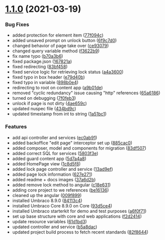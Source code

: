 # [1.1.0](https://github.com/thecogworks/Cogworks.ContentGuard/compare/f2d2414d9f440a2ef711e1e112f606150fdf1be3...1.1.0) (2021-03-19)


### Bug Fixes

* added protection for element item ([77f094c](https://github.com/thecogworks/Cogworks.ContentGuard/commit/77f094c17c5354d415c7cf35569cb32602e7e389))
* added unsaved prompt on unlock button ([6f9c7d0](https://github.com/thecogworks/Cogworks.ContentGuard/commit/6f9c7d0da4e326021ac9ae0abffc6c37df22077e))
* changed behavior of page take over ([ce93079](https://github.com/thecogworks/Cogworks.ContentGuard/commit/ce9307919a8f5c1e073c2423f8512b4a079a0b42))
* changed query variable method ([f3622b9](https://github.com/thecogworks/Cogworks.ContentGuard/commit/f3622b9c67cbe5d78334ca2448c520ae42ecdb18))
* fix name typo ([b70a3b6](https://github.com/thecogworks/Cogworks.ContentGuard/commit/b70a3b6df6d095de05acb166b739f1bf71946fa1))
* fixed package.json ([167821a](https://github.com/thecogworks/Cogworks.ContentGuard/commit/167821a40852a7b2836b3d31c4386ba1d2249898))
* fixed redirecting ([83bf458](https://github.com/thecogworks/Cogworks.ContentGuard/commit/83bf4585d1c6d4a2d7149430539e0ec15e82ada7))
* fixed service logic for retrieving lock status ([a4a3600](https://github.com/thecogworks/Cogworks.ContentGuard/commit/a4a360044b62b864141825b0164604c12ab0bc49))
* fixed typo in box header ([e79d40b](https://github.com/thecogworks/Cogworks.ContentGuard/commit/e79d40b46e442694d15f9c13ad2cca64d4e120e3))
* fixed typo in variable ([898b0e4](https://github.com/thecogworks/Cogworks.ContentGuard/commit/898b0e4418a0a392ef8e91811259da1f23839e84))
* redirecting to root on content app ([a9b01de](https://github.com/thecogworks/Cogworks.ContentGuard/commit/a9b01deb40b52a3b0b767daa81fe76d2eb12cdb3))
* removed "cyclic redundancy" issue causing "http" references ([65a6186](https://github.com/thecogworks/Cogworks.ContentGuard/commit/65a61861e747c97e0cedb9e85d6755027253b68f))
* turned on debugging ([7f0feb3](https://github.com/thecogworks/Cogworks.ContentGuard/commit/7f0feb35517ff9f23a64417db25e7d2c50d59b36))
* unlock if page is not dirty ([4ae659c](https://github.com/thecogworks/Cogworks.ContentGuard/commit/4ae659c249f08bf540c6dc487bdb6c017fe6999a))
* updated nuspec file ([434bd9c](https://github.com/thecogworks/Cogworks.ContentGuard/commit/434bd9c7d358e6208de3f17b6c6aa1a6ec498fe8))
* updated timestamp from int to string ([1a51bc1](https://github.com/thecogworks/Cogworks.ContentGuard/commit/1a51bc126600d0a54eba89e21f51a7b7030dfa9c))


### Features

* add api controller and services ([ec0ab91](https://github.com/thecogworks/Cogworks.ContentGuard/commit/ec0ab91b26e6fa9e34cb868ec73a1e47a1b8aa98))
* added backoffice "edit page" interceptor set up ([885cac0](https://github.com/thecogworks/Cogworks.ContentGuard/commit/885cac0538cbdb055a40ddddec7af169c1f0e52d))
* added composer, model and components for migration ([83df507](https://github.com/thecogworks/Cogworks.ContentGuard/commit/83df50793d0212c45ae2813ff9f8b0a86399d1a0))
* added correct SQL for services ([5803f3e](https://github.com/thecogworks/Cogworks.ContentGuard/commit/5803f3e54315f24889ae05fd685db42b11ae4201))
* added guard content app ([5d7a4a8](https://github.com/thecogworks/Cogworks.ContentGuard/commit/5d7a4a896f48c9a1bbca7244e7e0f72524bb44a5))
* added HomePage view ([1c8d5f8](https://github.com/thecogworks/Cogworks.ContentGuard/commit/1c8d5f8b0b7f30c5bb961ed9d85f9d3debdbb662))
* added lock page controller and service ([13ad9ef](https://github.com/thecogworks/Cogworks.ContentGuard/commit/13ad9efd46797219d80822091fd2cfdc1b3d394d))
* added page lock information ([627e271](https://github.com/thecogworks/Cogworks.ContentGuard/commit/627e271e317fad4ac9d4db256244da64e9254811))
* added readme + docs images ([37a6d2b](https://github.com/thecogworks/Cogworks.ContentGuard/commit/37a6d2b2b08cd8a8ec21613def785cfa0bb0399b))
* added remove lock method to angular ([c18e631](https://github.com/thecogworks/Cogworks.ContentGuard/commit/c18e6319d64cf257e2857c15fb50d9855fbb5721))
* adding core project to we references ([be16136](https://github.com/thecogworks/Cogworks.ContentGuard/commit/be16136edae7c6007a0022a26b4773b4be03d321))
* cleaned up the angular ([009f899](https://github.com/thecogworks/Cogworks.ContentGuard/commit/009f8990aeaaaeb55559b39f4389e1dc19e1cc02))
* installed Umbraco 8.9.0 ([84113c4](https://github.com/thecogworks/Cogworks.ContentGuard/commit/84113c4f5352406558bd5ddc2d90ae07bbb1077b))
* installed Umbraco Core 8.9.0 on Core ([93d5ce4](https://github.com/thecogworks/Cogworks.ContentGuard/commit/93d5ce4724718134707a8ad5e69b27c7225a10ac))
* installed Umbraco starterkit for demo and test purposes ([a6f0f71](https://github.com/thecogworks/Cogworks.ContentGuard/commit/a6f0f7182d11ce15361c6269467dc890abe2f33d))
* set up base structure with core and web applications ([f2d2414](https://github.com/thecogworks/Cogworks.ContentGuard/commit/f2d2414d9f440a2ef711e1e112f606150fdf1be3))
* update resource variables ([61d1bd3](https://github.com/thecogworks/Cogworks.ContentGuard/commit/61d1bd306f317c435390bf19cfd7f07c945aeb15))
* updated controller and service ([b5a8dac](https://github.com/thecogworks/Cogworks.ContentGuard/commit/b5a8dac541d91a509514b9673fd71bc5bbe04b98))
* updated project build process to fetch recent standards ([82f8644](https://github.com/thecogworks/Cogworks.ContentGuard/commit/82f8644403ab7b0cb1055791da17d244e72ab0ac))



